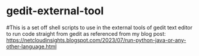 # gedit-external-tool

#This is a set off shell scripts to use in the external tools of gedit text editor to run code straight from gedit as referenced from my blog post: https://netcloudinsights.blogspot.com/2023/07/run-python-java-or-any-other-language.html
